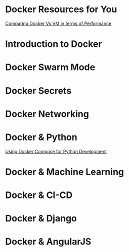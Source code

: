 
# Docker Resources for You

[Comparing Docker Vs VM in terms of Performance](https://www.lanner-america.com/blog/containers-vs-virtualization-superior/)<br>

# Introduction to Docker


# Docker Swarm Mode

# Docker Secrets

# Docker Networking

# Docker & Python

[Using Docker Compose for Python Development](https://blog.codeship.com/using-docker-compose-for-python-development/)<br>

# Docker & Machine Learning

# Docker & CI-CD

# Docker & Django

# Docker & AngularJS











